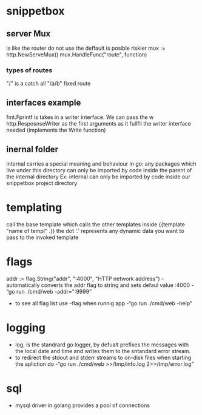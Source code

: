# snippetbox

## server Mux 
is like the router do not use the deffault is posible riskier
mux := http.NewServeMux()
mux.HandleFunc("route", function)

### types of routes
"/" is a catch all
"/a/b" fixed route

## interfaces example
fmt.Fprintf is takes in a writer interface. We can pass the w http.ResposnseWriter as the first arguments as it fullfil the writer interface needed (implements the Write function)
## inernal folder
internal carries a special meaning and behaviour in go: any packages which live under this directory can only be imported by code inside the parent of the internal directory Ex: internal can only be imported by code inside our snippetbox project directory


# templating
call the base template which calls the other templates inside 
{{template "name of templ" .}} the dot '.' represents any dynamic data you want to pass to the invoked template

# flags
addr := flag.String("addr", ":4000", "HTTP network address")
    - automatically converts the addr flag to string and sets defaul value :4000
    - “go run ./cmd/web -addr=":9999”
- to see all flag list use -flag when runnig app
    -“go run ./cmd/web -help”

# logging
- log, is the standrard go logger, by defualt prefixes the messages with the local date and time and writes them to the sntandard error stream.
- to redirect the stdout and stderr streams to on-disk files when starting the apliction do
    -“go run ./cmd/web >>/tmp/info.log 2>>/tmp/error.log”

# sql 
- mysql driver in golang provides a pool of connections
